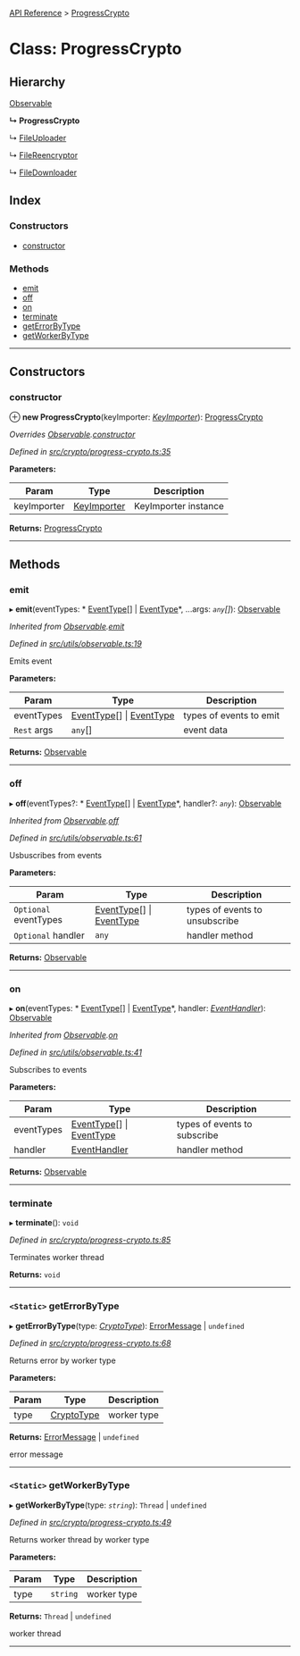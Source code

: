 [API Reference](../README.md) > [ProgressCrypto](../classes/progresscrypto.md)

# Class: ProgressCrypto

## Hierarchy

 [Observable](observable.md)

**↳ ProgressCrypto**

↳  [FileUploader](fileuploader.md)

↳  [FileReencryptor](filereencryptor.md)

↳  [FileDownloader](filedownloader.md)

## Index

### Constructors

* [constructor](progresscrypto.md#constructor)

### Methods

* [emit](progresscrypto.md#emit)
* [off](progresscrypto.md#off)
* [on](progresscrypto.md#on)
* [terminate](progresscrypto.md#terminate)
* [getErrorByType](progresscrypto.md#geterrorbytype)
* [getWorkerByType](progresscrypto.md#getworkerbytype)

---

## Constructors

<a id="constructor"></a>

###  constructor

⊕ **new ProgressCrypto**(keyImporter: *[KeyImporter](keyimporter.md)*): [ProgressCrypto](progresscrypto.md)

*Overrides [Observable](observable.md).[constructor](observable.md#constructor)*

*Defined in [src/crypto/progress-crypto.ts:35](https://github.com/repux/repux-lib/blob/7e923cd/src/crypto/progress-crypto.ts#L35)*

**Parameters:**

| Param | Type | Description |
| ------ | ------ | ------ |
| keyImporter | [KeyImporter](keyimporter.md) |  KeyImporter instance |

**Returns:** [ProgressCrypto](progresscrypto.md)

___

## Methods

<a id="emit"></a>

###  emit

▸ **emit**(eventTypes: * [EventType](../enums/eventtype.md)[] &#124; [EventType](../enums/eventtype.md)*, ...args: *`any`[]*): [Observable](observable.md)

*Inherited from [Observable](observable.md).[emit](observable.md#emit)*

*Defined in [src/utils/observable.ts:19](https://github.com/repux/repux-lib/blob/7e923cd/src/utils/observable.ts#L19)*

Emits event

**Parameters:**

| Param | Type | Description |
| ------ | ------ | ------ |
| eventTypes |  [EventType](../enums/eventtype.md)[] &#124; [EventType](../enums/eventtype.md)|  types of events to emit |
| `Rest` args | `any`[] |  event data |

**Returns:** [Observable](observable.md)

___
<a id="off"></a>

###  off

▸ **off**(eventTypes?: * [EventType](../enums/eventtype.md)[] &#124; [EventType](../enums/eventtype.md)*, handler?: *`any`*): [Observable](observable.md)

*Inherited from [Observable](observable.md).[off](observable.md#off)*

*Defined in [src/utils/observable.ts:61](https://github.com/repux/repux-lib/blob/7e923cd/src/utils/observable.ts#L61)*

Usbuscribes from events

**Parameters:**

| Param | Type | Description |
| ------ | ------ | ------ |
| `Optional` eventTypes |  [EventType](../enums/eventtype.md)[] &#124; [EventType](../enums/eventtype.md)|  types of events to unsubscribe |
| `Optional` handler | `any` |  handler method |

**Returns:** [Observable](observable.md)

___
<a id="on"></a>

###  on

▸ **on**(eventTypes: * [EventType](../enums/eventtype.md)[] &#124; [EventType](../enums/eventtype.md)*, handler: *[EventHandler](../interfaces/eventhandler.md)*): [Observable](observable.md)

*Inherited from [Observable](observable.md).[on](observable.md#on)*

*Defined in [src/utils/observable.ts:41](https://github.com/repux/repux-lib/blob/7e923cd/src/utils/observable.ts#L41)*

Subscribes to events

**Parameters:**

| Param | Type | Description |
| ------ | ------ | ------ |
| eventTypes |  [EventType](../enums/eventtype.md)[] &#124; [EventType](../enums/eventtype.md)|  types of events to subscribe |
| handler | [EventHandler](../interfaces/eventhandler.md) |  handler method |

**Returns:** [Observable](observable.md)

___
<a id="terminate"></a>

###  terminate

▸ **terminate**(): `void`

*Defined in [src/crypto/progress-crypto.ts:85](https://github.com/repux/repux-lib/blob/7e923cd/src/crypto/progress-crypto.ts#L85)*

Terminates worker thread

**Returns:** `void`

___
<a id="geterrorbytype"></a>

### `<Static>` getErrorByType

▸ **getErrorByType**(type: *[CryptoType](../enums/cryptotype.md)*):  [ErrorMessage](../enums/errormessage.md) &#124; `undefined`

*Defined in [src/crypto/progress-crypto.ts:68](https://github.com/repux/repux-lib/blob/7e923cd/src/crypto/progress-crypto.ts#L68)*

Returns error by worker type

**Parameters:**

| Param | Type | Description |
| ------ | ------ | ------ |
| type | [CryptoType](../enums/cryptotype.md) |  worker type |

**Returns:**  [ErrorMessage](../enums/errormessage.md) &#124; `undefined`

error message

___
<a id="getworkerbytype"></a>

### `<Static>` getWorkerByType

▸ **getWorkerByType**(type: *`string`*):  `Thread` &#124; `undefined`

*Defined in [src/crypto/progress-crypto.ts:49](https://github.com/repux/repux-lib/blob/7e923cd/src/crypto/progress-crypto.ts#L49)*

Returns worker thread by worker type

**Parameters:**

| Param | Type | Description |
| ------ | ------ | ------ |
| type | `string` |  worker type |

**Returns:**  `Thread` &#124; `undefined`

worker thread

___

